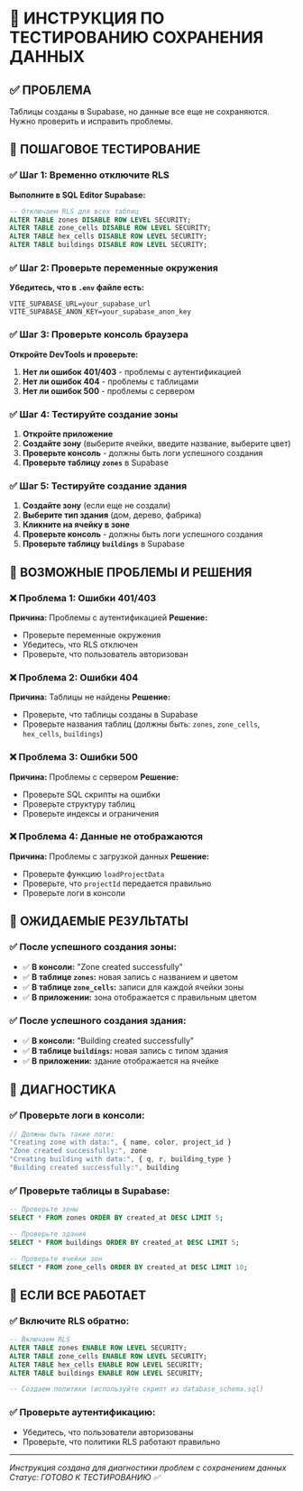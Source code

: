 # 🧪 ИНСТРУКЦИЯ ПО ТЕСТИРОВАНИЮ СОХРАНЕНИЯ ДАННЫХ

## ✅ ПРОБЛЕМА

Таблицы созданы в Supabase, но данные все еще не сохраняются. Нужно проверить и исправить проблемы.

## 🚀 **ПОШАГОВОЕ ТЕСТИРОВАНИЕ**

### ✅ **Шаг 1: Временно отключите RLS**

**Выполните в SQL Editor Supabase:**

```sql
-- Отключаем RLS для всех таблиц
ALTER TABLE zones DISABLE ROW LEVEL SECURITY;
ALTER TABLE zone_cells DISABLE ROW LEVEL SECURITY;
ALTER TABLE hex_cells DISABLE ROW LEVEL SECURITY;
ALTER TABLE buildings DISABLE ROW LEVEL SECURITY;
```

### ✅ **Шаг 2: Проверьте переменные окружения**

**Убедитесь, что в `.env` файле есть:**

```env
VITE_SUPABASE_URL=your_supabase_url
VITE_SUPABASE_ANON_KEY=your_supabase_anon_key
```

### ✅ **Шаг 3: Проверьте консоль браузера**

**Откройте DevTools и проверьте:**

1. **Нет ли ошибок 401/403** - проблемы с аутентификацией
2. **Нет ли ошибок 404** - проблемы с таблицами
3. **Нет ли ошибок 500** - проблемы с сервером

### ✅ **Шаг 4: Тестируйте создание зоны**

1. **Откройте приложение**
2. **Создайте зону** (выберите ячейки, введите название, выберите цвет)
3. **Проверьте консоль** - должны быть логи успешного создания
4. **Проверьте таблицу `zones`** в Supabase

### ✅ **Шаг 5: Тестируйте создание здания**

1. **Создайте зону** (если еще не создали)
2. **Выберите тип здания** (дом, дерево, фабрика)
3. **Кликните на ячейку в зоне**
4. **Проверьте консоль** - должны быть логи успешного создания
5. **Проверьте таблицу `buildings`** в Supabase

## 🔧 **ВОЗМОЖНЫЕ ПРОБЛЕМЫ И РЕШЕНИЯ**

### ❌ **Проблема 1: Ошибки 401/403**
**Причина:** Проблемы с аутентификацией
**Решение:** 
- Проверьте переменные окружения
- Убедитесь, что RLS отключен
- Проверьте, что пользователь авторизован

### ❌ **Проблема 2: Ошибки 404**
**Причина:** Таблицы не найдены
**Решение:**
- Проверьте, что таблицы созданы в Supabase
- Проверьте названия таблиц (должны быть: `zones`, `zone_cells`, `hex_cells`, `buildings`)

### ❌ **Проблема 3: Ошибки 500**
**Причина:** Проблемы с сервером
**Решение:**
- Проверьте SQL скрипты на ошибки
- Проверьте структуру таблиц
- Проверьте индексы и ограничения

### ❌ **Проблема 4: Данные не отображаются**
**Причина:** Проблемы с загрузкой данных
**Решение:**
- Проверьте функцию `loadProjectData`
- Проверьте, что `projectId` передается правильно
- Проверьте логи в консоли

## 🎯 **ОЖИДАЕМЫЕ РЕЗУЛЬТАТЫ**

### ✅ **После успешного создания зоны:**
- ✅ **В консоли:** "Zone created successfully"
- ✅ **В таблице `zones`:** новая запись с названием и цветом
- ✅ **В таблице `zone_cells`:** записи для каждой ячейки зоны
- ✅ **В приложении:** зона отображается с правильным цветом

### ✅ **После успешного создания здания:**
- ✅ **В консоли:** "Building created successfully"
- ✅ **В таблице `buildings`:** новая запись с типом здания
- ✅ **В приложении:** здание отображается на ячейке

## 🚀 **ДИАГНОСТИКА**

### ✅ **Проверьте логи в консоли:**

```javascript
// Должны быть такие логи:
"Creating zone with data:", { name, color, project_id }
"Zone created successfully:", zone
"Creating building with data:", { q, r, building_type }
"Building created successfully:", building
```

### ✅ **Проверьте таблицы в Supabase:**

```sql
-- Проверьте зоны
SELECT * FROM zones ORDER BY created_at DESC LIMIT 5;

-- Проверьте здания
SELECT * FROM buildings ORDER BY created_at DESC LIMIT 5;

-- Проверьте ячейки зон
SELECT * FROM zone_cells ORDER BY created_at DESC LIMIT 10;
```

## 🎉 **ЕСЛИ ВСЕ РАБОТАЕТ**

### ✅ **Включите RLS обратно:**

```sql
-- Включаем RLS
ALTER TABLE zones ENABLE ROW LEVEL SECURITY;
ALTER TABLE zone_cells ENABLE ROW LEVEL SECURITY;
ALTER TABLE hex_cells ENABLE ROW LEVEL SECURITY;
ALTER TABLE buildings ENABLE ROW LEVEL SECURITY;

-- Создаем политики (используйте скрипт из database_schema.sql)
```

### ✅ **Проверьте аутентификацию:**

- Убедитесь, что пользователи авторизованы
- Проверьте, что политики RLS работают правильно

---

*Инструкция создана для диагностики проблем с сохранением данных*  
*Статус: ГОТОВО К ТЕСТИРОВАНИЮ ✅* 
